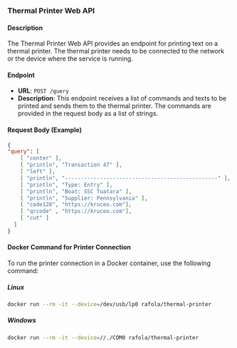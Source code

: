 ### Thermal Printer Web API

#### Description

The Thermal Printer Web API provides an endpoint for printing text on a thermal printer. The thermal printer needs to be connected to the network or the device where the service is running.

#### Endpoint

- **URL**: `POST /query`
- **Description**: This endpoint receives a list of commands and texts to be printed and sends them to the thermal printer. The commands are provided in the request body as a list of strings.

#### Request Body (Example)

```json
{
"query": [
    [ "center" ],
    [ "println", "Transaction 47" ],
    [ "left" ],
    [ "println", "------------------------------------------------" ],
    [ "println", "Type: Entry" ],
    [ "println", "Boat: SSC Tuatara" ],
    [ "println", "Supplier: Pennsylvania" ],
    [ "code128", "https://kruceo.com"],
    [ "qrcode" , "https://kruceo.com"],
    [ "cut" ]
  ]
}
```

#### Docker Command for Printer Connection

To run the printer connection in a Docker container, use the following command:

##### Linux

```bash
docker run --rm -it --device=/dev/usb/lp0 rafola/thermal-printer
```

##### Windows

```bash
docker run --rm -it --device=//./COM0 rafola/thermal-printer
```